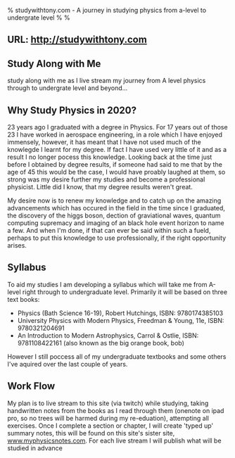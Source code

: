 % studywithtony.com - A journey in studying physics from a-level to undergrate level
%
%

## URL: http://studywithtony.com


## Study Along with Me

study along with me as I live stream my journey from A level physics through to undergrate level and beyond...

## Why Study Physics in 2020?

23 years ago I graduated with a degree in Physics. For 17 years out of those 23 I have worked in aerospace engineering, in a role which I have enjoyed immensely, however, it  has meant that I have not used much of the knowlegde I learnt for my degree. If fact I have used very little of it and as a result I no longer pocess this knowledge. Looking back at the time just before I obtained by degree results, if someone had said to me that by the age of 45 this would be the case, I would have proably laughed at them, so strong was my desire further my studies and become a professional physicist. Little did I know, that my degree results weren't great.

My desire now is to renew my knowledge and to catch up on the amazing advancements which has occured in the field in the time since I graduated, the discovery of the higgs boson, dection of graviational waves, quantum computing supremacy and imaging of an black hole event horizon to name a few.  And when I'm done, if that can ever be said within such a fueld, perhaps to put this knowledge to use professionally, if the right opportunity arises.

## Syllabus

To aid my studies I am developing a syllabus which will take me from A-level right through to undergraduate level. Primarily it will be based on three text books:

  * Physics (Bath Science 16-19), Robert Hutchings,  ISBN: 9780174385103
  * University Physics with Modern Physics, Freedman & Young, 11e, ISBN: 9780321204691
  * An Introduction to Modern Astrophysics, Carrol & Ostlie, ISBN: 9781108422161 (also known as the big orange book, bob)

However I still poccess all of my undergraduate textbooks and some others I've aquired over the last couple of years.

## Work Flow

My plan is to live stream to this site (via twitch) while studying, taking handwritten notes from the books as I read through them (onenote on ipad pro, so no trees will be harmed during my re-eduation), attempting all exercises. Once I complete a section or chapter, I will create 'typed up' summary notes, this will be found on this site's sister site, www.myphysicsnotes.com. For each live stream I will publish what will be studied in advance  


